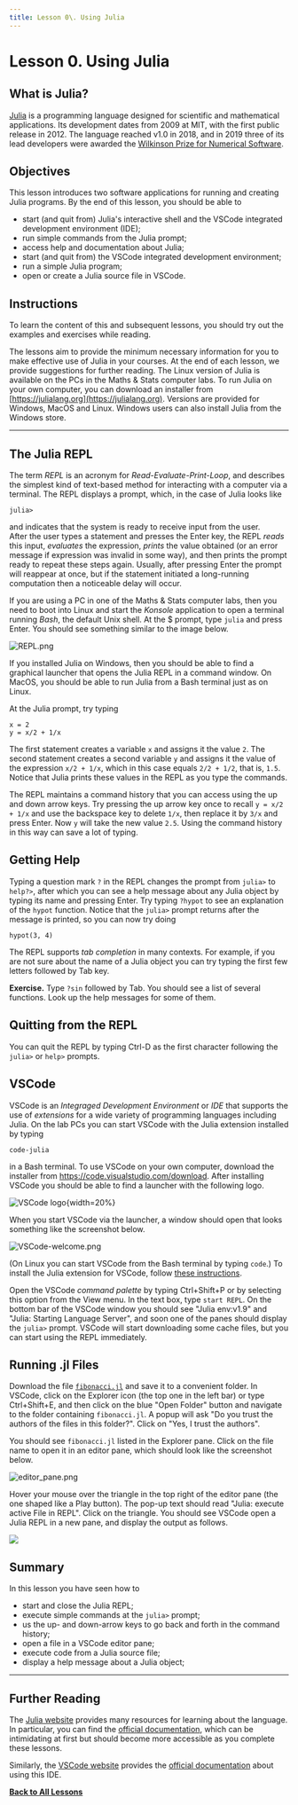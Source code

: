 ```yaml
---
title: Lesson 0\. Using Julia
---
```


# Lesson 0. Using Julia

## What is Julia?

[Julia](https://julialang.org/) is a programming language designed for 
scientific and mathematical applications.  Its development dates from 2009 
at MIT, with the first public release in 2012.  The language reached v1.0 
in 2018, and in 2019 three of its lead developers were awarded the 
[Wilkinson Prize for Numerical Software](https://news.mit.edu/2018/julia-language-co-creators-win-james-wilkinson-prize-numerical-software-1226).

## Objectives

This lesson introduces two software applications for running and creating 
Julia programs.  By the end of this lesson, you should be able to

* start (and quit from) Julia's interactive shell and the VSCode integrated 
development environment (IDE);
* run simple commands from the Julia prompt;
* access help and documentation about Julia;
* start (and quit from) the VSCode integrated development environment;
* run a simple Julia program;
* open or create a Julia source file in VSCode.

## Instructions

To learn the content of this and subsequent lessons, you should try out the 
examples and exercises while reading.

The lessons aim to provide the minimum necessary information for you to make 
effective use of Julia in your courses.  At the end of each lesson, we 
provide suggestions for further reading. The Linux version of Julia is 
available on the PCs in the Maths & Stats computer labs.  To run Julia on 
your own computer, you can download an installer from
[https://julialang.org](https://julialang.org).  Versions are provided for 
Windows, MacOS and Linux.  Windows users can also install Julia from the 
Windows store.

* * *

## The Julia REPL

The term *REPL* is an acronym for *Read-Evaluate-Print-Loop*, and describes 
the simplest kind of text-based method for interacting with a computer via 
a terminal.  The REPL displays a prompt, which, in the case of Julia looks 
like

```
julia>
```

and indicates that the system is ready to receive input from the user.  
After the user types a statement and presses the Enter key, the REPL *reads* 
this input, *evaluates* the expression, *prints* the value obtained (or an 
error message if expression was invalid in some way), and then prints the 
prompt ready to repeat these steps again.  Usually, after pressing Enter the 
prompt will reappear at once, but if the statement initiated a long-running 
computation then a noticeable delay will occur.

If you are using a PC in one of the Maths & Stats computer labs, then you 
need to boot into Linux and start the *Konsole* application to open a 
terminal running *Bash*, the default Unix shell.  At the $ prompt, type 
`julia` and press Enter.  You should see something similar to the image 
below.

![REPL.png](../resources/REPL.png)

If you installed Julia on Windows, then you should be able to find a graphical 
launcher that opens the Julia REPL in a command window.  On MacOS, you should 
be able to run Julia from a Bash terminal just as on Linux.

At the Julia prompt, try typing

```
x = 2
y = x/2 + 1/x
```

The first statement creates a variable `x` and assigns it the value `2`. The 
second statement creates a second variable `y` and assigns it the value of 
the expression `x/2 + 1/x`, which in this case equals `2/2 + 1/2`, that is, 
`1.5`.  Notice that Julia prints these values in the REPL as you type the 
commands. 

The REPL maintains a command history that you can access using the up and 
down arrow keys.  Try pressing the up arrow key once to recall
`y = x/2 + 1/x` and use the backspace key to delete `1/x`, then replace it 
by `3/x` and press Enter.  Now `y` will take the new value `2.5`.  Using the 
command history in this way can save a lot of typing.

## Getting Help

Typing a question mark `?` in the REPL changes the prompt from `julia>` to 
`help?>`, after which you can see a help message about any Julia object by 
typing its name and pressing Enter.  Try typing `?hypot` to see an 
explanation of the `hypot` function. Notice that the `julia>` prompt returns 
after the message is printed, so you can now try doing

```
hypot(3, 4)
```

The REPL supports *tab completion* in many contexts.  For example, if you 
are not sure about the name of a Julia object you can try typing the first 
few letters followed by Tab key.  

**Exercise.** Type `?sin` followed by Tab.  You should see a list of several 
functions.  Look up the help messages for some of them.

## Quitting from the REPL

You can quit the REPL by typing Ctrl-D as the first character following the
`julia>` or `help>` prompts.

## VSCode

VSCode is an *Integraged Development Environment* or *IDE* that supports 
the use of *extensions* for a wide variety of programming languages 
including Julia.  On the lab PCs you can start VSCode with the Julia 
extension installed by typing

```
code-julia 
```

in a Bash terminal.  To use VSCode on your own computer, download the 
installer from https://code.visualstudio.com/download.  After installing 
VSCode you should be able to find a launcher with the following logo.

![VSCode logo](../resources/vscode.png){width=20%}

When you start VSCode via the launcher, a window should open that looks 
something like the screenshot below.

![VSCode-welcome.png](../resources/VSCode-welcome.png)

(On Linux you can start VSCode from the Bash terminal by typing `code`.)
To install the Julia extension for VSCode, follow 
[these instructions](https://code.visualstudio.com/docs/languages/julia).

Open the VSCode *command palette* by typing Ctrl+Shift+P or by selecting 
this option from the View menu.  In the text box, type `start REPL`.  On 
the bottom bar of the VSCode window you should see "Julia env:v1.9" and
"Julia: Starting Language Server", and soon one of the panes should display 
the `julia>` prompt.  VSCode will start downloading some cache files, but 
you can start using the REPL immediately.

## Running .jl Files

Download the file [`fibonacci.jl`](../downloads/fibonacci.jl) and save it to a 
convenient folder.  In VSCode, click on the Explorer icon (the top one in 
the left bar) or type Ctrl+Shift+E, and then click on the blue "Open Folder" 
button and navigate to the folder containing `fibonacci.jl`.  A popup will ask 
"Do you trust the authors of the files in this folder?".  Click on 
"Yes, I trust the authors".

You should see `fibonacci.jl` listed in the Explorer pane.  Click on the file 
name to open it in an editor pane, which should look like the screenshot 
below.

![editor_pane.png](../resources/editor_pane.png)

Hover your mouse over the triangle in the top right of the editor pane (the 
one shaped like a Play button).  The pop-up text should read 
"Julia: execute active File in REPL".  Click on the triangle.  You should 
see VSCode open a Julia REPL in a new pane, and display the output as follows.

![](../resources/fibonacci_output.png)

## Summary

In this lesson you have seen how to

* start and close the Julia REPL;
* execute simple commands at the `julia>` prompt;
* us the up- and down-arrow keys to go back and forth in the command history;
* open a file in a VSCode editor pane;
* execute code from a Julia source file;
* display a help message about a Julia object;

* * *

## Further Reading

The [Julia website](https://julialang.org) provides many resources for
learning about the language.  In particular, you can find the
[official documentation](https://docs.julialang.org/en/v1/), which can be
intimidating at first but should become more accessible as you complete
these lessons.

Similarly, the [VSCode website](https://code.visualstudio.com/) provides the
[official documentation](https://code.visualstudio.com/docs) about using 
this IDE.  

[**Back to All Lessons**](../index.html)
